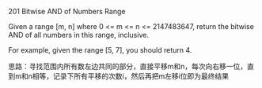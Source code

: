201 Bitwise AND of Numbers Range

Given a range [m, n] where 0 <= m <= n <= 2147483647, return the bitwise AND of all numbers in this range, inclusive.

For example, given the range [5, 7], you should return 4. 

思路：寻找范围内所有数左边共同的部分，直接平移m和n，每次向右移一位，直到m和n相等，记录下所有平移的次数i，然后再把m左移i位即为最终结果
